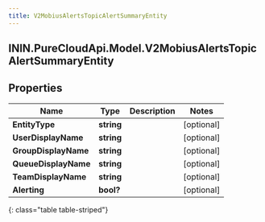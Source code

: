 ```yaml
---
title: V2MobiusAlertsTopicAlertSummaryEntity
---
```

## ININ.PureCloudApi.Model.V2MobiusAlertsTopicAlertSummaryEntity

## Properties

|Name | Type | Description | Notes|
|------------ | ------------- | ------------- | -------------|
| **EntityType** | **string** |  | [optional] |
| **UserDisplayName** | **string** |  | [optional] |
| **GroupDisplayName** | **string** |  | [optional] |
| **QueueDisplayName** | **string** |  | [optional] |
| **TeamDisplayName** | **string** |  | [optional] |
| **Alerting** | **bool?** |  | [optional] |
{: class="table table-striped"}


